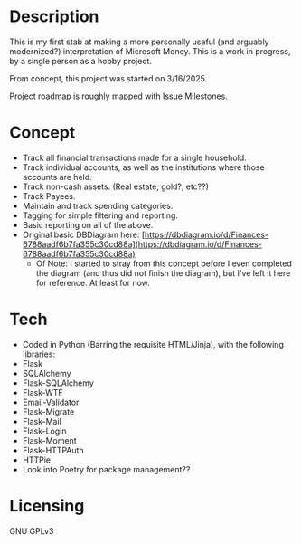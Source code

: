 # Description
This is my first stab at making a more personally useful (and arguably modernized?) interpretation of Microsoft Money.
This is a work in progress, by a single person as a hobby project.

From concept, this project was started on 3/16/2025.

Project roadmap is roughly mapped with Issue Milestones.


# Concept
 - Track all financial transactions made for a single household.
 - Track individual accounts, as well as the institutions where those accounts are held.
 - Track non-cash assets. (Real estate, gold?, etc??)
 - Track Payees.
 - Maintain and track spending categories.
 - Tagging for simple filtering and reporting.
 - Basic reporting on all of the above.
 - Original basic DBDiagram here: [https://dbdiagram.io/d/Finances-6788aadf6b7fa355c30cd88a](https://dbdiagram.io/d/Finances-6788aadf6b7fa355c30cd88a)
   - Of Note: I started to stray from this concept before I even completed the diagram (and thus did not finish the diagram), but I've left it here for reference. At least for now.


# Tech
- Coded in Python (Barring the requisite HTML/Jinja), with the following libraries:
 - Flask
 - SQLAlchemy
 - Flask-SQLAlchemy
 - Flask-WTF
 - Email-Validator
 - Flask-Migrate
 - Flask-Mail
 - Flask-Login
 - Flask-Moment
  - Flask-HTTPAuth
 - HTTPie
 - Look into Poetry for package management??

# Licensing
GNU GPLv3
